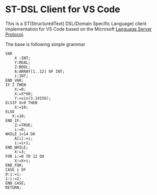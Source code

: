 # ST-DSL Client  for VS Code

This is a ST(StructuredText) DSL(Domain Specific Language) client implementation for VS Code based on the Microsoft [Language Server Protocol](https://github.com/Microsoft/language-server-protocol).

The base is following simple grammar

```
VAR
	X :INT;
	Y:REAL;
	Z:BOOL;
	A:ARRAY[1..12] OF INT;
	i:INT;
END_VAR;
IF Z THEN
	X:=0;
	X:=X*60;
	Y:=sin(3.14156);
ELSIF X>0 THEN
	X:=10;
ELSE
   X:=10;		
END_IF;
	Z:=TRUE;
	i:=0;
WHILE i<14 DO
	A[i]:=i;
	i:=i+1;
END_WHILE;
	X:=3;
FOR i:=0 TO 12 DO
    X:=X+i;
END_FOR;
CASE i OF
0:i:=1;
1:i:=2;
END_CASE;
RETURN;
```
